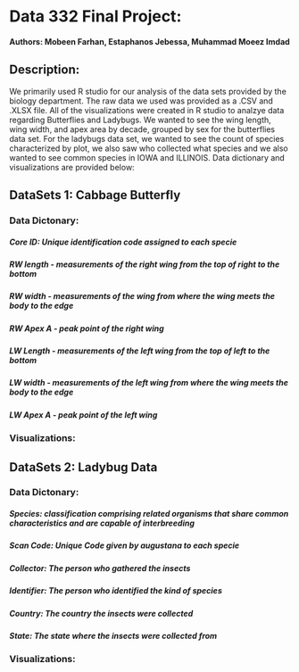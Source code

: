 # Data 332 Final Project: 
#### Authors: Mobeen Farhan, Estaphanos Jebessa, Muhammad Moeez Imdad

## Description:
We primarily used R studio for our analysis of the data sets provided by the biology department. The raw data we used was provided as a .CSV and .XLSX file. All of the visualizations were created in R studio to analzye data regarding Butterflies and Ladybugs. We wanted to see the wing length, wing width, and apex area by decade, grouped by sex for the butterflies data set. For the ladybugs data set, we wanted to see the count of species characterized by plot, we also saw who collected what species and we also wanted to see common species in IOWA and ILLINOIS. Data dictionary and visualizations are provided below:

## DataSets 1: Cabbage Butterfly
### Data Dictonary:
##### Core ID: Unique identification code assigned to each specie
##### RW length - measurements of the right wing from the top of right to the bottom
##### RW width - measurements of the wing from where the wing meets the body to the edge
##### RW Apex A - peak point of the right wing
##### LW Length - measurements of the left wing from the top of left to the bottom
##### LW width - measurements of the left wing from where the wing meets the body to the edge
##### LW Apex A - peak point of the left wing

### Visualizations:


## DataSets 2: Ladybug Data
### Data Dictonary:
##### Species: classification comprising related organisms that share common characteristics and are capable of interbreeding
##### Scan Code: Unique Code given by augustana to each specie
##### Collector: The person who gathered the insects
##### Identifier: The person who identified the kind of species
##### Country: The country the insects were collected
##### State: The state where the insects were collected from

### Visualizations:
